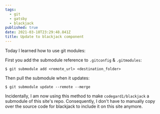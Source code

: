 ```yaml
---
tags:
  - git
  - gatsby
  - blackjack
published: true
date: 2021-03-18T23:29:48.841Z
title: Update to blackjack component
---
```


Today I learned how to use git modules:

First you add the submodule reference to `.gitconfig` & `.gitmodules`:

`$ git submodule add <remote_url> <destination_folder>`

Then pull the submodule when it updates:

`$ git submodule update --remote --merge`

Incidentally, I am now using this method to make `codegard1/blackjack` a submodule of this site's repo. Consequently, I don't have to manually copy over the source code for blackjack to include it on this site anymore.
